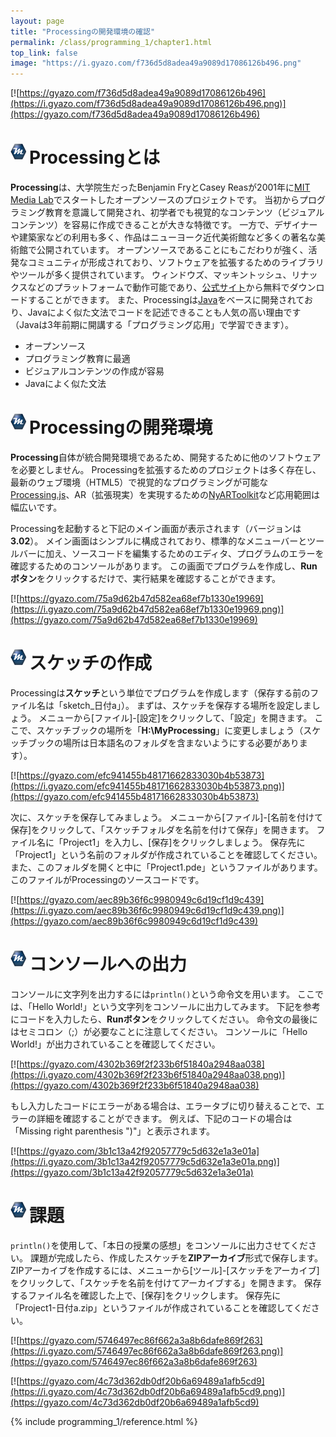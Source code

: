 ```yaml
---
layout: page
title: "Processingの開発環境の確認"
permalink: /class/programming_1/chapter1.html
top_link: false
image: "https://i.gyazo.com/f736d5d8adea49a9089d17086126b496.png"
---
```


[![https://gyazo.com/f736d5d8adea49a9089d17086126b496](https://i.gyazo.com/f736d5d8adea49a9089d17086126b496.png)](https://gyazo.com/f736d5d8adea49a9089d17086126b496)

# <img style="margin-right:5px;margin-bottom:7px" src="/favicon/favicon-25x25.png">Processingとは

**Processing**は、大学院生だったBenjamin FryとCasey Reasが2001年に[MIT Media Lab](http://www.media.mit.edu/)でスタートしたオープンソースのプロジェクトです。
当初からプログラミング教育を意識して開発され、初学者でも視覚的なコンテンツ（ビジュアルコンテンツ）を容易に作成できることが大きな特徴です。
一方で、デザイナーや建築家などの利用も多く、作品はニューヨーク近代美術館など多くの著名な美術館で公開されています。
オープンソースであることにもこだわりが強く、活発なコミュニティが形成されており、ソフトウェアを拡張するためのライブラリやツールが多く提供されています。
ウィンドウズ、マッキントッシュ、リナックスなどのプラットフォームで動作可能であり、[公式サイト](https://processing.org/)から無料でダウンロードすることができます。
また、Processingは[Java](https://java.com/ja/)をベースに開発されており、Javaによく似た文法でコードを記述できることも人気の高い理由です（Javaは3年前期に開講する「プログラミング応用」で学習できます）。

- オープンソース
- プログラミング教育に最適
- ビジュアルコンテンツの作成が容易
- Javaによく似た文法

# <img style="margin-right:5px;margin-bottom:7px" src="/favicon/favicon-25x25.png">Processingの開発環境

**Processing**自体が統合開発環境であるため、開発するために他のソフトウェアを必要としません。
Processingを拡張するためのプロジェクトは多く存在し、最新のウェブ環境（HTML5）で視覚的なプログラミングが可能な[Processing.js](http://processingjs.org/)、AR（拡張現実）を実現するための[NyARToolkit](http://nyatla.jp/nyartoolkit/wp/)など応用範囲は幅広いです。

Processingを起動すると下記のメイン画面が表示されます（バージョンは**3.02**）。
メイン画面はシンプルに構成されており、標準的なメニューバーとツールバーに加え、ソースコードを編集するためのエディタ、プログラムのエラーを確認するためのコンソールがあります。
この画面でプログラムを作成し、**Runボタン**をクリックするだけで、実行結果を確認することができます。

[![https://gyazo.com/75a9d62b47d582ea68ef7b1330e19969](https://i.gyazo.com/75a9d62b47d582ea68ef7b1330e19969.png)](https://gyazo.com/75a9d62b47d582ea68ef7b1330e19969)

# <img style="margin-right:5px;margin-bottom:7px" src="/favicon/favicon-25x25.png">スケッチの作成

Processingは**スケッチ**という単位でプログラムを作成します（保存する前のファイル名は「sketch_日付a」）。
まずは、スケッチを保存する場所を設定しましょう。
メニューから[ファイル]-[設定]をクリックして、「設定」を開きます。
ここで、スケッチブックの場所を「**H:\MyProcessing**」に変更しましょう（スケッチブックの場所は日本語名のフォルダを含まないようにする必要があります）。

[![https://gyazo.com/efc941455b48171662833030b4b53873](https://i.gyazo.com/efc941455b48171662833030b4b53873.png)](https://gyazo.com/efc941455b48171662833030b4b53873)

次に、スケッチを保存してみましょう。
メニューから[ファイル]-[名前を付けて保存]をクリックして、「スケッチフォルダを名前を付けて保存」を開きます。
ファイル名に「Project1」を入力し、[保存]をクリックしましょう。
保存先に「Project1」という名前のフォルダが作成されていることを確認してください。
また、このフォルダを開くと中に「Project1.pde」というファイルがあります。
このファイルがProcessingのソースコードです。

[![https://gyazo.com/aec89b36f6c9980949c6d19cf1d9c439](https://i.gyazo.com/aec89b36f6c9980949c6d19cf1d9c439.png)](https://gyazo.com/aec89b36f6c9980949c6d19cf1d9c439)

# <img style="margin-right:5px;margin-bottom:7px" src="/favicon/favicon-25x25.png">コンソールへの出力

コンソールに文字列を出力するには`println()`という命令文を用います。
ここでは、「Hello World!」という文字列をコンソールに出力してみます。
下記を参考にコードを入力したら、**Runボタン**をクリックしてください。
命令文の最後にはセミコロン（;）が必要なことに注意してください。
コンソールに「Hello World!」が出力されていることを確認してください。

[![https://gyazo.com/4302b369f2f233b6f51840a2948aa038](https://i.gyazo.com/4302b369f2f233b6f51840a2948aa038.png)](https://gyazo.com/4302b369f2f233b6f51840a2948aa038)

もし入力したコードにエラーがある場合は、エラータブに切り替えることで、エラーの詳細を確認することができます。
例えば、下記のコードの場合は「Missing right parenthesis ")"」と表示されます。

[![https://gyazo.com/3b1c13a42f92057779c5d632e1a3e01a](https://i.gyazo.com/3b1c13a42f92057779c5d632e1a3e01a.png)](https://gyazo.com/3b1c13a42f92057779c5d632e1a3e01a)

# <img style="margin-right:5px;margin-bottom:7px" src="/favicon/favicon-25x25.png">課題

`println()`を使用して、「本日の授業の感想」をコンソールに出力させてください。
課題が完成したら、作成したスケッチを**ZIPアーカイブ**形式で保存します。
ZIPアーカイブを作成するには、メニューから[ツール]-[スケッチをアーカイブ]をクリックして、「スケッチを名前を付けてアーカイブする」を開きます。
保存するファイル名を確認した上で、[保存]をクリックします。
保存先に「Project1-日付a.zip」というファイルが作成されていることを確認してください。

[![https://gyazo.com/5746497ec86f662a3a8b6dafe869f263](https://i.gyazo.com/5746497ec86f662a3a8b6dafe869f263.png)](https://gyazo.com/5746497ec86f662a3a8b6dafe869f263)

[![https://gyazo.com/4c73d362db0df20b6a69489a1afb5cd9](https://i.gyazo.com/4c73d362db0df20b6a69489a1afb5cd9.png)](https://gyazo.com/4c73d362db0df20b6a69489a1afb5cd9)

{% include programming_1/reference.html %}